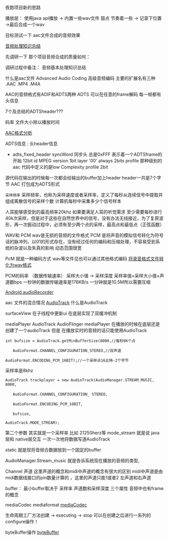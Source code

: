 夜跑项目新的思路

播放层： 使用java api播放 -> 内置一些wav文件 鼓点 节奏着一些  -> 记录下位置 ->最后合成一个wav


目标测试一下 aac文件合成的音频效果

[音频处理知识总结](https://blog.csdn.net/p2011211616/article/details/53432645)


先调研一下 那个项目音频合成的质量如何：

调研过程中备注：
音频基本处理知识总结

什么是aac文件
Advanced Audio Coding 高级音频编码 
主要的扩展名有三种
.AAC
.MP4
.M4A

AAC的音频格式有ADIF和ADTS两种 
ADTS 可以在任意的frame解码 每一帧都有头信息


7个及总结的ADTSheader???

码率 文件大小除以播放时间 

[AAC格式分析](https://blog.csdn.net/BSPLover/article/details/7426476)

ADTS信息 :
头header信息 
- adts_fixed_header
syncWord 同步头 总是0xFFF 表示着一个ADTSframe的开始 12bit
id MPEG version  1bit
layer '00' always 2bits
profile 那种级别的aac 代码中定义的是low Complexity profile 2bit

源代码在输出的时候每一次都会给输出的buffer加上header header一共是7个字节
AAC 打包成为ADTS形式

``采样频率``
采样频率，也称为采样速度或者采样率，定义了每秒从连续信号中提取并组成离散信号的采样个数 计算机每秒中采集多少个信号样本

人耳能够感受到的最高频率20khz 如果要满足人耳的听觉需求 至少需要每秒进行40k次采样，但是对于这些在自然世界中的信号，没有办法无线接近，为了复原波形，再一次振动过程中，必须有至少两个点的采样，最高点和最低点（正弦函数）


WAV和 PCM
wav是无损的音频的文件格式 PCM 是将声音的模拟信号转化为符号话的脉冲列，以01的形式存在，没有经过任何的编码和压缩处理，不容易受到系统的杂波以及失真的影响 动态范围很宽

PcM 就是一种编码方式 wav等文件见也可以通过其他格式编码
[将录音格式文件转化为wav格式](https://www.jianshu.com/p/1d1f893e53e9)

PCM的码率 （数据传输速率）
采样大小值 -> 采样深度
采样率值×采样大小值×声道数bps 
一秒钟的数据传输速率是176KB/s 一分钟就是10.5M所以需要压缩

[Android audioRecorder](https://blog.csdn.net/jiangliloveyou/article/details/11218555)



aac 文件的混合情况
[AudioTrack](https://blog.csdn.net/qq_34161388/article/details/73776928)
什么是AudioTrack

surfaceView 
在子线程中更新ui 在底层实现了双缓冲机制

mediaPlayer AudioTrack AudioFlinger 
mediaPlayer 在播放的时候在底层还是创建了一个audioTrack 但是 在播放实时的音频的话只能使用AudioTrack


````
int bufsize = AudioTrack.getMinBufferSize(8000,//每秒8K个点  
  
　　AudioFormat.CHANNEL_CONFIGURATION_STEREO,//双声道  
  
AudioFormat.ENCODING_PCM_16BIT);//一个采样点16比特-2个字节 
````

采样率是8khz

````
AudioTrack trackplayer = new AudioTrack(AudioManager.STREAM_MUSIC, 8000,  
  
　　AudioFormat.CHANNEL_CONFIGURATION_ STEREO,  
  
　　AudioFormat.ENCODING_PCM_16BIT,  
  
　　bufsize,  
  
AudioTrack.MODE_STREAM);
````
第二个参数 其实就是一个采样率 比如 21250herz等
mode_stream 就是说 java 层和 native层交互 一次一次地将数据写道AudioTrack

static 就是现将音频合数据放到一个固定的buffer 

AudioManager.Stream_music 就是告诉系统现在播放的音频的类型,

Channel 声道 这里声道的概念和midi中声道的概念有很大的区别 midi中声道是由midi数据线接口的pin数量计算的 ，这里的声道只能1或者2 左声道和右声道

buffer： 最小buffer取决于 采样率 声道数和采样深度 三个属性
音频中也有frame的概念 

mediaCodec 
mediaformat 
[mediaCodec](https://wangyantao.github.io/mediacodec/)

生命周期工厂方法创建 -> executing -> stop 
可以在创建之后进行一系列的configure操作！


byteBuffer操作
[byteBuffer ](http://xiachaofeng.iteye.com/blog/1416634)




